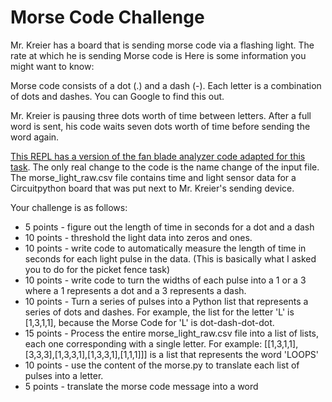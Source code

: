# Morse Code Challenge

Mr. Kreier has a board that is sending morse code via a flashing light. The rate at which he is sending Morse code is Here is some information you might want to know:

Morse code consists of a dot (.) and a dash (-). Each letter is a combination of dots and dashes. You can Google to find this out. 

Mr. Kreier is pausing three dots worth of time between letters. After a full word is sent, his code waits seven dots worth of time before sending the word again.

[This REPL has a version of the fan blade analyzer code adapted for this task](https://replit.com/@evanweinberg/Morse-Code-Analyzer-Starter-Code). The only real change to the code is the name change of the input file. The morse_light_raw.csv file contains time and light sensor data for a Circuitpython board that was put next to Mr. Kreier's sending device.

Your challenge is as follows:

- 5 points - figure out the length of time in seconds for a dot and a dash 
- 10 points - threshold the light data into zeros and ones.
- 10 points - write code to automatically measure the length of time in seconds for each light pulse in the data. (This is basically what I asked you to do for the picket fence task)
- 10 points - write code to turn the widths of each pulse into a 1 or a 3 where a 1 represents a dot and a 3 represents a dash.
- 10 points - Turn a series of pulses into a Python list that represents a series of dots and dashes. For example, the list for the letter 'L' is  [1,3,1,1], because the Morse Code for 'L' is dot-dash-dot-dot.
- 15 points - Process the entire morse_light_raw.csv file into a list of lists, each one corresponding with a single letter. For example: [[1,3,1,1],[3,3,3],[1,3,3,1],[1,3,3,1],[1,1,1]]] is a list that represents the word 'LOOPS'
- 10 points - use the content of the morse.py to translate each list of pulses into a letter.
- 5 points - translate the morse code message into a word

